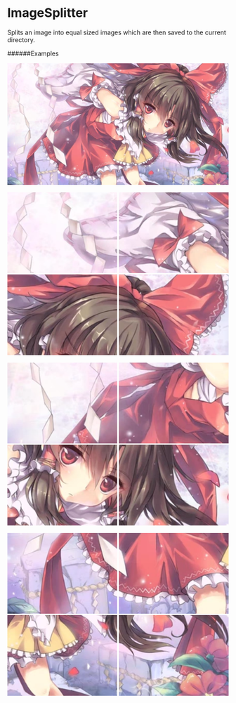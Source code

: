 # ImageSplitter

Splits an image into equal sized images which are then saved to the current directory.

######Examples

<img src="./demo/qrGs0ms.png" width="1000px"/>


<img src="./demo/1.png" width="250px"/> <img src="./demo/2.png" width="250px"/> <img src="./demo/3.png" width="250px"/> <img src="./demo/4.png" width="250px"/>

<img src="./demo/5.png" width="250px"/> <img src="./demo/6.png" width="250px"/> <img src="./demo/7.png" width="250px"/> <img src="./demo/8.png" width="250px"/>

<img src="./demo/9.png" width="250px"/> <img src="./demo/10.png" width="250px"/> <img src="./demo/11.png" width="250px"/> <img src="./demo/12.png" width="250px"/>
